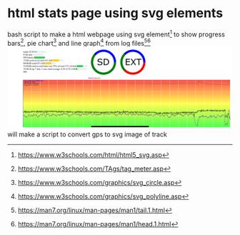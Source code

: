 # html stats page using svg elements 
bash script to make a html webpage using svg element[^2] to show progress bars[^1], pie chart[^3] and line graph[^4] from log files[^5][^6]
![graphs web page](examplepage.jpeg "example version of generated site")
will make a script to convert gps to svg image of track

[^1]:https://www.w3schools.com/TAgs/tag_meter.asp
[^2]:https://www.w3schools.com/html/html5_svg.asp
[^3]:https://www.w3schools.com/graphics/svg_circle.asp
[^4]:https://www.w3schools.com/graphics/svg_polyline.asp
[^5]:https://man7.org/linux/man-pages/man1/tail.1.html
[^6]:https://man7.org/linux/man-pages/man1/head.1.html
